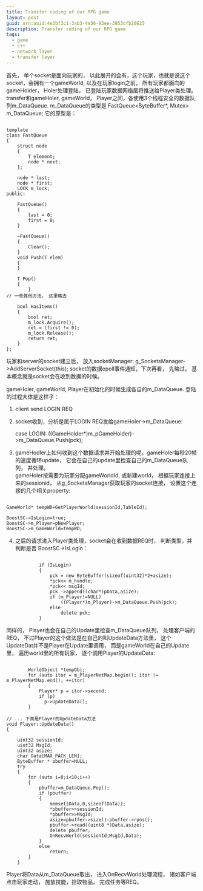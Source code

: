 ```yaml
---
title: Transfer coding of our RPG game
layout: post
guid: urn:uuid:4e3bf3c1-3ab3-4e56-93ee-3953cfb20625
description: Transfer coding of our RPG game
tags:
  - game
  - c++
  - network layer
  - transfer layer
---
```



首先， 单个socket是面向玩家的， 以此展开的会有，这个玩家，也就是说这个socket，会拥有一个gameWorld, 以及在玩家login之前， 所有玩家都面向的gameHolder， Holer处理登陆， 已登陆玩家数据网络层将推送给Player类处理。
transfer和gameHoler, gameWorld， Player之间，各使用3个线程安全的数据队列m_DataQueue.
m_DataQueue的类型是 FastQueue<ByteBuffer*, Mutex> m_DataQueue; 它的原型是：
<pre><code>
template<class T, class LOCK>
class FastQueue
{
	struct node
	{
		T element;
		node * next;
	};

	node * last;
	node * first;
	LOCK m_lock;
public:

	FastQueue()
	{
		last = 0;
		first = 0;
	}

	~FastQueue()
	{
		Clear();
	}
	void Push(T elem)
	{
	}

	T Pop()
	{
		}
// 一些其他方法， 这里略去

	bool HasItems()
	{
		bool ret;
		m_lock.Acquire();
		ret = (first != 0);
		m_lock.Release();
		return ret;
	}
};
</code></pre>

玩家和server的socket建立后， 放入socketManager: g_SocketsManager->AddServerSocket(this); socket的数据epoll事件通知，下次再看， 先略过。 基本概念就是socket会在收到数据的时候。  


gameHoler, gameWorld, Player在初始化的时候生成各自的m_DataQueue. 登陆的过程大体是这样子：
1. client send LOGIN REQ
2. socket收到，分析是属于LOGIN REQ发给gameHoler->m_DataQueue:  
    
    case LOGIN:
        ((GameHolder*)m_pGameHolder)->m_DataQueue.Push(pck);
3. gameHodler上如何收到这个数据请求并开始处理的呢，gameHoler每秒20帧的速度循环update， 它会在自己的update里检查自己的m_DataQueue队列， 并处理。  
gameHoler按需要为玩家分配gameWorldId, 或新建world， 根据玩家连接上来的sessionid， 从g_SocketsManager获取玩家的socket连接， 设置这个连接的几个相关property:
<pre><code>
GameWorld* tempWD=GetPlayerWorld(sessionId,TableId);

BoostSC->IsLogin=true;
BoostSC->m_Player=pNewPlayer;
BoostSC->m_GameWorld=tempWD;
</code></pre>

4. 之后的请求进入Player类处理，socket会在收到数据REQ时， 判断类型，并判断是否 BoostSC->IsLogin：
<pre><code>
            if (IsLogin)
            {
                pck = new ByteBuffer(sizeof(uint32)*2+asize);
                *pck<< m_handle;
                *pck<< msgId;
                pck ->append((char*)pData,asize);
                if (m_Player!=NULL)
                    ((Player*)m_Player)->m_DataQueue.Push(pck);
                else
                    delete pck;
            }
</code></pre>  


同样的， Player也会在自己的Update里检查m_DataQueue队列， 处理客户端的REQ， 不过Player的这个做法是在自己的叫UpdateData方法里， 这个UpdateDat并不是Player在Update里调用， 而是gameWorld在自己的Update里， 遍历world里的所有玩家， 逐个调用Player的UpdateData:
<pre><code>
        WorldObject *tempObj;
        for (auto itor = m_PlayerNetMap.begin(); itor != m_PlayerNetMap.end(); ++itor)
        {
            Player* p = itor->second;
            if (p)
              p->UpdateData();
        }

// ... 下面是Player的UpdateData方法
void Player::UpdateData()
{

    uint32 sessionId;
    uint32 MsgId;
    uint32 asize;
    char Data[MAX_PACK_LEN];
    ByteBuffer * pbuffer=NULL;
    try
    {
        for (auto i=0;i<10;i++)
        {
            pbuffer=m_DataQueue.Pop();
            if (pbuffer)
            {
                memset(Data,0,sizeof(Data));
                *pbuffer>>sessionId;
                *pbuffer>>MsgId;
                asize=pbuffer->size()-pbuffer->rpos();
                pbuffer->read((uint8 *)Data,asize);
                delete pbuffer;
                OnRecvWorld(sessionId,MsgId,Data);
            }
            else
                return;
        }
    }
</code></pre>
Player将Data从m_DataQueue取出， 进入OnRecvWorld处理流程， 诸如客户端点击玩家走动， 施放技能，拾取物品， 完成任务等REQ。
 

